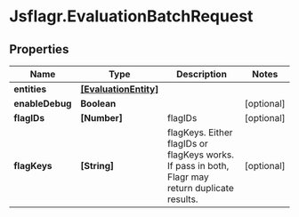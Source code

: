 # Jsflagr.EvaluationBatchRequest

## Properties
Name | Type | Description | Notes
------------ | ------------- | ------------- | -------------
**entities** | [**[EvaluationEntity]**](EvaluationEntity.md) |  | 
**enableDebug** | **Boolean** |  | [optional] 
**flagIDs** | **[Number]** | flagIDs | [optional] 
**flagKeys** | **[String]** | flagKeys. Either flagIDs or flagKeys works. If pass in both, Flagr may return duplicate results. | [optional] 


